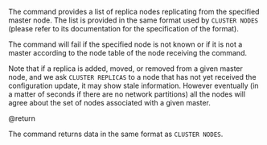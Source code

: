 The command provides a list of replica nodes replicating from the specified
master node. The list is provided in the same format used by `CLUSTER NODES`
(please refer to its documentation for the specification of the format).

The command will fail if the specified node is not known or if it is not a
master according to the node table of the node receiving the command.

Note that if a replica is added, moved, or removed from a given master node, and
we ask `CLUSTER REPLICAS` to a node that has not yet received the configuration
update, it may show stale information. However eventually (in a matter of
seconds if there are no network partitions) all the nodes will agree about the
set of nodes associated with a given master.

@return

The command returns data in the same format as `CLUSTER NODES`.
